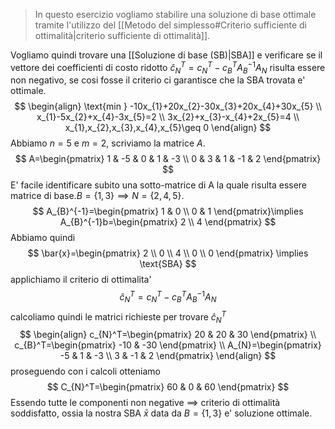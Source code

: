 >In questo esercizio vogliamo stabilire una soluzione di base ottimale tramite l'utilizzo del [[Metodo del simplesso#Criterio sufficiente di ottimalità|criterio sufficiente di ottimalità]].

Vogliamo quindi trovare una [[Soluzione di base (SB)|SBA]] e verificare se il vettore dei coefficienti di costo ridotto $\hat{c}_{N}^T=c_{N}^T-c_{B}^TA_{B}^{-1}A_{N}$ risulta essere non negativo, se cosi fosse il criterio ci garantisce che la SBA trovata e' ottimale.
$$
\begin{align}
\text{min } -10x_{1}+20x_{2}-30x_{3}+20x_{4}+30x_{5} \\
x_{1}-5x_{2}+x_{4}-3x_{5}=2 \\
3x_{2}+x_{3}-x_{4}+2x_{5}=4 \\
x_{1},x_{2},x_{3},x_{4},x_{5}\geq 0
\end{align}
$$
Abbiamo $n=5$ e $m=2$, scriviamo la matrice $A$.
$$
A=\begin{pmatrix}
1 & -5 & 0 & 1 & -3 \\
0 & 3 & 1 & -1 & 2
\end{pmatrix}
$$
E' facile identificare subito una sotto-matrice di A la quale risulta essere matrice di base.$B=\{ 1,3 \}\implies N=\{ 2,4,5 \}$.
$$
A_{B}^{-1}=\begin{pmatrix}
1 & 0 \\
0 & 1
\end{pmatrix}\implies A_{B}^{-1}b=\begin{pmatrix}
2 \\
4
\end{pmatrix}
$$
Abbiamo quindi
$$
\bar{x}=\begin{pmatrix}
2 \\
0 \\
4 \\
0 \\
0
\end{pmatrix} \implies \text{SBA}
$$
applichiamo il criterio di ottimalita'
$$
\hat{c}_{N}^T=c_{N}^T-c_{B}^TA_{B}^{-1}A_{N}
$$
calcoliamo quindi le matrici richieste per trovare $\hat{c}_{N}^T$
$$
\begin{align}
c_{N}^T=\begin{pmatrix}
20 & 20 & 30
\end{pmatrix} \\
c_{B}^T=\begin{pmatrix}
-10 & -30
\end{pmatrix} \\
A_{N}=\begin{pmatrix}
-5 & 1 & -3 \\
3 & -1 & 2
\end{pmatrix}
\end{align}
$$
proseguendo con i calcoli otteniamo
$$
C_{N}^T=\begin{pmatrix}
60 & 0 & 60
\end{pmatrix}
$$
Essendo tutte le componenti non negative $\implies$ criterio di ottimalità soddisfatto, ossia la nostra SBA $\bar{x}$ data da $B=\{ 1,3 \}$ e' soluzione ottimale.